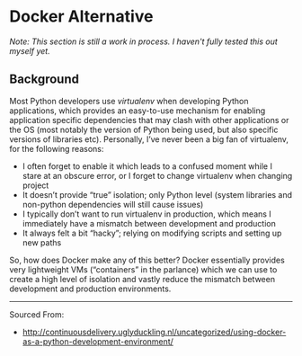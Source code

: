 # Docker Alternative

*Note: This section is still a work in process. I haven't fully tested this out myself yet.*

## Background
Most Python developers use *virtualenv* when developing Python applications, which provides an easy-to-use mechanism for enabling application specific dependencies that may clash with other applications or the OS (most notably the version of Python being used, but also specific versions of libraries etc). Personally, I’ve never been a big fan of virtualenv, for the following reasons:

* I often forget to enable it which leads to a confused moment while I stare at an obscure error, or I forget to change virtualenv when changing project
* It doesn’t provide “true” isolation; only Python level (system libraries and non-python dependencies will still cause issues)
* I typically don’t want to run virtualenv in production, which means I immediately have a mismatch between development and production
* It always felt a bit “hacky”; relying on modifying scripts and setting up new paths

So, how does Docker make any of this better? Docker essentially provides very lightweight VMs (“containers” in the parlance) which we can use to create a high level of isolation and vastly reduce the mismatch between development and production environments.

---
Sourced From:

* http://continuousdelivery.uglyduckling.nl/uncategorized/using-docker-as-a-python-development-environment/
